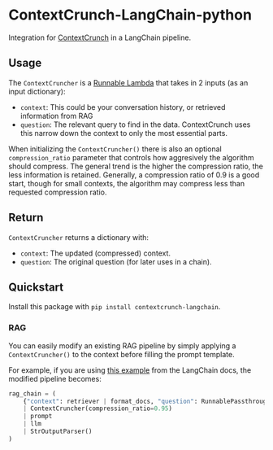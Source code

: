 # ContextCrunch-LangChain-python
Integration for [ContextCrunch](https://contextcrunch.com) in a LangChain pipeline. 

## Usage
The `ContextCruncher` is a [Runnable Lambda](https://python.langchain.com/docs/expression_language/how_to/functions) that takes in 2 inputs (as an input dictionary):
- `context`: This could be your conversation history, or retrieved information from RAG
- `question`: The relevant query to find in the data. ContextCrunch uses this narrow down the context to only the most essential parts.

When initializing the `ContextCruncher()` there is also an optional `compression_ratio` parameter that controls how aggresively the algorithm should compress. The general trend is the higher the compression ratio, the less information is retained. Generally, a compression ratio of 0.9 is a good start, though for small contexts, the algorithm may compress less than requested compression ratio.

## Return
`ContextCruncher` returns a dictionary with:
- `context`: The updated (compressed) context.
- `question`: The original question (for later uses in a chain).

## Quickstart
Install this package with `pip install contextcrunch-langchain`.

### RAG
You can easily modify an existing RAG pipeline by simply applying a `ContextCruncher()` to the context before filling the prompt template.

For example, if you are using [this example](https://python.langchain.com/docs/use_cases/question_answering/quickstart#preview) from the LangChain docs, the modified pipeline becomes:
```python
rag_chain = (
    {"context": retriever | format_docs, "question": RunnablePassthrough()}
    | ContextCruncher(compression_ratio=0.95)
    | prompt
    | llm
    | StrOutputParser()
)
```
```
